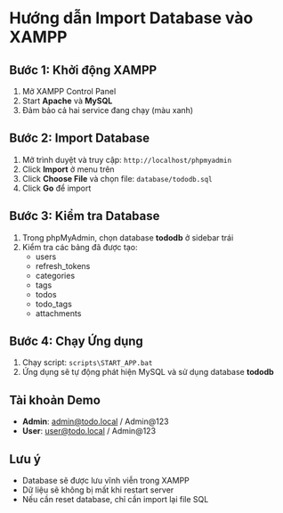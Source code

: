 # Hướng dẫn Import Database vào XAMPP

## Bước 1: Khởi động XAMPP
1. Mở XAMPP Control Panel
2. Start **Apache** và **MySQL**
3. Đảm bảo cả hai service đang chạy (màu xanh)

## Bước 2: Import Database
1. Mở trình duyệt và truy cập: `http://localhost/phpmyadmin`
2. Click **Import** ở menu trên
3. Click **Choose File** và chọn file: `database/tododb.sql`
4. Click **Go** để import

## Bước 3: Kiểm tra Database
1. Trong phpMyAdmin, chọn database **tododb** ở sidebar trái
2. Kiểm tra các bảng đã được tạo:
   - users
   - refresh_tokens
   - categories
   - tags
   - todos
   - todo_tags
   - attachments

## Bước 4: Chạy Ứng dụng
1. Chạy script: `scripts\START_APP.bat`
2. Ứng dụng sẽ tự động phát hiện MySQL và sử dụng database **tododb**

## Tài khoản Demo
- **Admin**: admin@todo.local / Admin@123
- **User**: user@todo.local / Admin@123

## Lưu ý
- Database sẽ được lưu vĩnh viễn trong XAMPP
- Dữ liệu sẽ không bị mất khi restart server
- Nếu cần reset database, chỉ cần import lại file SQL

